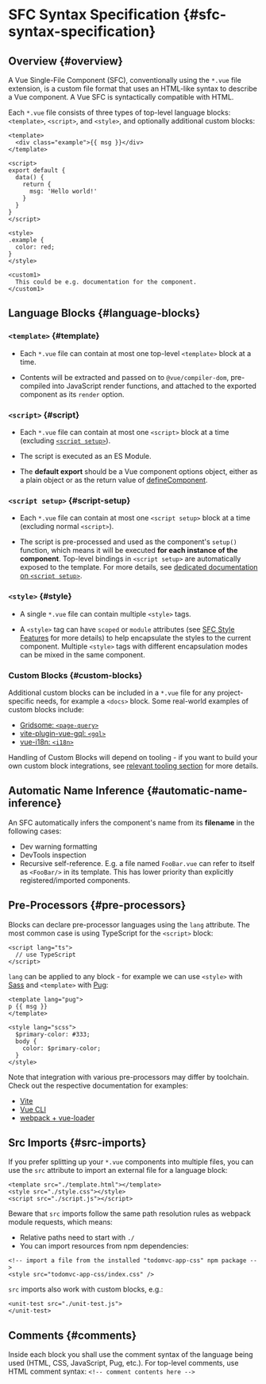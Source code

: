 # SFC Syntax Specification {#sfc-syntax-specification}

## Overview {#overview}

A Vue Single-File Component (SFC), conventionally using the `*.vue` file extension, is a custom file format that uses an HTML-like syntax to describe a Vue component. A Vue SFC is syntactically compatible with HTML.

Each `*.vue` file consists of three types of top-level language blocks: `<template>`, `<script>`, and `<style>`, and optionally additional custom blocks:

```vue
<template>
  <div class="example">{{ msg }}</div>
</template>

<script>
export default {
  data() {
    return {
      msg: 'Hello world!'
    }
  }
}
</script>

<style>
.example {
  color: red;
}
</style>

<custom1>
  This could be e.g. documentation for the component.
</custom1>
```

## Language Blocks {#language-blocks}

### `<template>` {#template}

- Each `*.vue` file can contain at most one top-level `<template>` block at a time.

- Contents will be extracted and passed on to `@vue/compiler-dom`, pre-compiled into JavaScript render functions, and attached to the exported component as its `render` option.

### `<script>` {#script}

- Each `*.vue` file can contain at most one `<script>` block at a time (excluding [`<script setup>`](/api/sfc-script-setup.html)).

- The script is executed as an ES Module.

- The **default export** should be a Vue component options object, either as a plain object or as the return value of [defineComponent](/api/general.html#definecomponent).

### `<script setup>` {#script-setup}

- Each `*.vue` file can contain at most one `<script setup>` block at a time (excluding normal `<script>`).

- The script is pre-processed and used as the component's `setup()` function, which means it will be executed **for each instance of the component**. Top-level bindings in `<script setup>` are automatically exposed to the template. For more details, see [dedicated documentation on `<script setup>`](/api/sfc-script-setup).

### `<style>` {#style}

- A single `*.vue` file can contain multiple `<style>` tags.

- A `<style>` tag can have `scoped` or `module` attributes (see [SFC Style Features](/api/sfc-css-features) for more details) to help encapsulate the styles to the current component. Multiple `<style>` tags with different encapsulation modes can be mixed in the same component.

### Custom Blocks {#custom-blocks}

Additional custom blocks can be included in a `*.vue` file for any project-specific needs, for example a `<docs>` block. Some real-world examples of custom blocks include:

- [Gridsome: `<page-query>`](https://gridsome.org/docs/querying-data/)
- [vite-plugin-vue-gql: `<gql>`](https://github.com/wheatjs/vite-plugin-vue-gql)
- [vue-i18n: `<i18n>`](https://github.com/intlify/bundle-tools/tree/main/packages/vite-plugin-vue-i18n#i18n-custom-block)

Handling of Custom Blocks will depend on tooling - if you want to build your own custom block integrations, see [relevant tooling section](/guide/scaling-up/tooling.html#sfc-custom-block-integrations) for more details.

## Automatic Name Inference {#automatic-name-inference}

An SFC automatically infers the component's name from its **filename** in the following cases:

- Dev warning formatting
- DevTools inspection
- Recursive self-reference. E.g. a file named `FooBar.vue` can refer to itself as `<FooBar/>` in its template. This has lower priority than explicitly registered/imported components.

## Pre-Processors {#pre-processors}

Blocks can declare pre-processor languages using the `lang` attribute. The most common case is using TypeScript for the `<script>` block:

```vue-html
<script lang="ts">
  // use TypeScript
</script>
```

`lang` can be applied to any block - for example we can use `<style>` with [Sass](https://sass-lang.com/) and `<template>` with [Pug](https://pugjs.org/api/getting-started.html):

```vue-html
<template lang="pug">
p {{ msg }}
</template>

<style lang="scss">
  $primary-color: #333;
  body {
    color: $primary-color;
  }
</style>
```

Note that integration with various pre-processors may differ by toolchain. Check out the respective documentation for examples:

- [Vite](https://vitejs.dev/guide/features.html#css-pre-processors)
- [Vue CLI](https://cli.vuejs.org/guide/css.html#pre-processors)
- [webpack + vue-loader](https://vue-loader.vuejs.org/guide/pre-processors.html#using-pre-processors)

## Src Imports {#src-imports}

If you prefer splitting up your `*.vue` components into multiple files, you can use the `src` attribute to import an external file for a language block:

```vue
<template src="./template.html"></template>
<style src="./style.css"></style>
<script src="./script.js"></script>
```

Beware that `src` imports follow the same path resolution rules as webpack module requests, which means:

- Relative paths need to start with `./`
- You can import resources from npm dependencies:

```vue
<!-- import a file from the installed "todomvc-app-css" npm package -->
<style src="todomvc-app-css/index.css" />
```

`src` imports also work with custom blocks, e.g.:

```vue
<unit-test src="./unit-test.js">
</unit-test>
```

## Comments {#comments}

Inside each block you shall use the comment syntax of the language being used (HTML, CSS, JavaScript, Pug, etc.). For top-level comments, use HTML comment syntax: `<!-- comment contents here -->`
